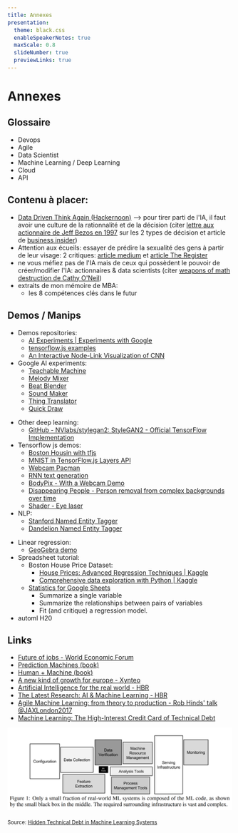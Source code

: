 ```yaml
---
title: Annexes
presentation:
  theme: black.css
  enableSpeakerNotes: true
  maxScale: 0.8
  slideNumber: true
  previewLinks: true
---
```


<!-- slide -->

# Annexes

<!-- slide vertical=true-->

## Glossaire

- Devops
- Agile
- Data Scientist
- Machine Learning / Deep Learning
- Cloud
- API

<!-- slide vertical=true-->

## Contenu à placer:

- [Data Driven Think Again (Hackernoon)](https://hackernoon.com/data-inspired-5c78db3999b2) --> pour tirer parti de l'IA, il faut avoir une culture de la rationnalité et de la décision (citer [lettre aux actionnaire de Jeff Bezos en 1997](https://www.sec.gov/Archives/edgar/data/1018724/000119312516530910/d168744dex991.htm) sur les 2 types de décision et article de [business insider](https://www.businessinsider.fr/us/jeff-bezos-on-type-1-and-type-2-decisions-2016-4))
- Attention aux écueils: essayer de prédire la sexualité des gens à partir de leur visage: 2 critiques: [article medium](https://medium.com/@blaisea/do-algorithms-reveal-sexual-orientation-or-just-expose-our-stereotypes-d998fafdf477) et [article The Register](https://www.theregister.co.uk/2019/03/05/ai_gaydar/)
- ne vous méfiez pas de l'IA mais de ceux qui possèdent le pouvoir de créer/modifier l'IA: actionnaires & data scientists (citer [weapons of math destruction de Cathy O'Neil](https://www.goodreads.com/book/show/28186015-weapons-of-math-destruction))
- extraits de mon mémoire de MBA:
  - les 8 compétences clés dans le futur

<!-- slide vertical=true-->

## Demos / Manips

- Demos repositories:
  - [AI Experiments | Experiments with Google](https://experiments.withgoogle.com/collection/ai)
  - [tensorflow.js examples](https://github.com/tensorflow/tfjs-examples/)
  - [An Interactive Node-Link Visualization of CNN](https://www.cs.ryerson.ca/~aharley/vis/)
- Google AI experiments:
  - [Teachable Machine](https://teachablemachine.withgoogle.com/)
  - [Melody Mixer](https://experiments.withgoogle.com/ai/melody-mixer/view/)
  - [Beat Blender](https://experiments.withgoogle.com/ai/beat-blender/view/)
  - [Sound Maker](https://experiments.withgoogle.com/ai/sound-maker/view/)
  - [Thing Translator](https://thing-translator.appspot.com/)
  - [Quick Draw](https://quickdraw.withgoogle.com/)

<!-- slide vertical=true-->

- Other deep learning:
  - [GitHub - NVlabs/stylegan2: StyleGAN2 - Official TensorFlow Implementation](https://github.com/NVlabs/stylegan2)
- Tensorflow js demos:
  - [Boston Housin with tfjs](https://storage.googleapis.com/tfjs-examples/boston-housing/dist/index.html)
  - [MNIST in TensorFlow.js Layers API](https://storage.googleapis.com/tfjs-examples/mnist/dist/index.html)
  - [Webcam Pacman](https://storage.googleapis.com/tfjs-examples/webcam-transfer-learning/dist/index.html)
  - [RNN text generation](https://storage.googleapis.com/tfjs-examples/lstm-text-generation/dist/index.html)
  - [BodyPix - With a Webcam Demo](https://storage.googleapis.com/tfjs-models/demos/body-pix/index.html)
  - [Disappearing People - Person removal from complex backgrounds over time](https://glitch.com/~disappearing-people)
  - [Shader - Eye laser](https://shaderbooth.com/?85daa)
- NLP:
  - [Stanford Named Entity Tagger](http://nlp.stanford.edu:8080/ner/process)
  - [Dandelion Named Entity Tagger](https://dandelion.eu/semantic-text/entity-extraction-demo/?text=Barack+Hussein+Obama+II+is+an+American+attorney+and+politician+who+served+as+the+44th+president+of+the+United+States+from+2009+to+2017.+A+member+of+the+Democratic+Party%2C+he+was+the+first+African+American+president+of+the+United+States.+He+previously+served+as+a+U.S.+senator+from+Illinois+from+2005+to+2008+and+an+Illinois+state+senator+from+1997+to+2004.&lang=auto&min_confidence=0.6&exec=true#results)

<!-- slide vertical=true-->

- Linear regression:
  - [GeoGebra demo](https://www.geogebra.org/m/xC6zq7Zv)
- Spreadsheet tutorial:
  - Boston House Price Dataset:
    - [House Prices: Advanced Regression Techniques | Kaggle](https://www.kaggle.com/c/house-prices-advanced-regression-techniques/data)
    - [Comprehensive data exploration with Python | Kaggle](https://www.kaggle.com/pmarcelino/comprehensive-data-exploration-with-python)
  - [Statistics for Google Sheets](https://sites.google.com/site/statisticsforspreadsheets/)
    - Summarize a single variable
    - Summarize the relationships between pairs of variables
    - Fit (and critique) a regression model.
- automl H20

<!-- slide vertical=true-->

## Links

- [Future of jobs - World Economic Forum](http://www3.weforum.org/docs/WEF_Future_of_Jobs_2018.pdf)
- [Prediction Machines (book)](https://www.predictionmachines.ai/)
- [Human + Machine (book)](https://www.goodreads.com/book/show/36465763-human-machine)
- [A new kind of growth for europe - Xynteo](https://xynteo.com/sites/default/files/download/2019/10/XT0330_ED_Report1_V2_SCREEN.pdf)
- [Artificial Intelligence for the real world - HBR](https://hbr.org/2018/01/artificial-intelligence-for-the-real-world)
- [The Latest Research: AI & Machine Learning - HBR](https://store.hbr.org/product/the-latest-research-ai-and-machine-learning/ARTINT)
- [Agile Machine Learning: from theory to production - Rob Hinds' talk @JAXLondon2017](https://www.slideshare.net/robhinds/jaxlondon2017-agile-machine-learning-from-theory-to-production)
- [Machine Learning: The High-Interest Credit Card of Technical Debt](https://storage.googleapis.com/pub-tools-public-publication-data/pdf/43146.pdf)

![ML system infrastructure.png](https://raw.githubusercontent.com/qchenevier/public_images/master/2020/03/11-13-30-59-ML%20system%20infrastructure.png)

<small>Source: [Hidden Technical Debt in Machine Learning Systems](https://papers.nips.cc/paper/5656-hidden-technical-debt-in-machine-learning-systems.pdf)</small>
